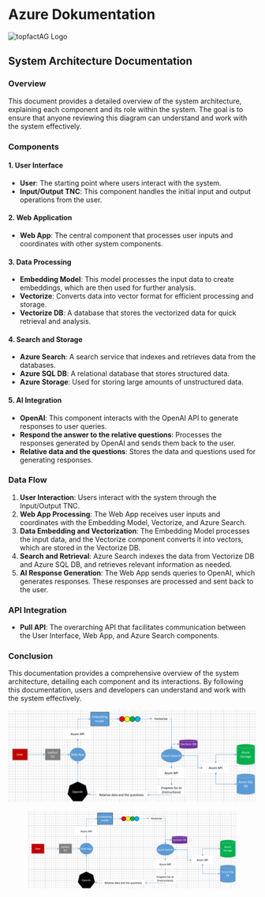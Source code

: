 # Azure Dokumentation

![topfactAG Logo](https://topfact.de/files/topfact/logo/logo-neu.png)

## System Architecture Documentation

### Overview

This document provides a detailed overview of the system architecture, explaining each component and its role within the system. The goal is to ensure that anyone reviewing this diagram can understand and work with the system effectively.

### Components

#### 1. User Interface

* **User**: The starting point where users interact with the system.
* **Input/Output TNC**: This component handles the initial input and output operations from the user.

#### 2. Web Application

* **Web App**: The central component that processes user inputs and coordinates with other system components.

#### 3. Data Processing

* **Embedding Model**: This model processes the input data to create embeddings, which are then used for further analysis.
* **Vectorize**: Converts data into vector format for efficient processing and storage.
* **Vectorize DB**: A database that stores the vectorized data for quick retrieval and analysis.

#### 4. Search and Storage

* **Azure Search**: A search service that indexes and retrieves data from the databases.
* **Azure SQL DB**: A relational database that stores structured data.
* **Azure Storage**: Used for storing large amounts of unstructured data.

#### 5. AI Integration

* **OpenAI**: This component interacts with the OpenAI API to generate responses to user queries.
* **Respond the answer to the relative questions**: Processes the responses generated by OpenAI and sends them back to the user.
* **Relative data and the questions**: Stores the data and questions used for generating responses.

### Data Flow

1. **User Interaction**: Users interact with the system through the Input/Output TNC.
2. **Web App Processing**: The Web App receives user inputs and coordinates with the Embedding Model, Vectorize, and Azure Search.
3. **Data Embedding and Vectorization**: The Embedding Model processes the input data, and the Vectorize component converts it into vectors, which are stored in the Vectorize DB.
4. **Search and Retrieval**: Azure Search indexes the data from Vectorize DB and Azure SQL DB, and retrieves relevant information as needed.
5. **AI Response Generation**: The Web App sends queries to OpenAI, which generates responses. These responses are processed and sent back to the user.

### API Integration

* **Pull API**: The overarching API that facilitates communication between the User Interface, Web App, and Azure Search components.

### Conclusion

This documentation provides a comprehensive overview of the system architecture, detailing each component and its interactions. By following this documentation, users and developers can understand and work with the system effectively.

![Azure Diagram](https://github.com/patricschmidtf/topfact-AG-API-Test/blob/259dde6515abaa4e943309833934df0772fae0ad/Azure%20Dokumentation.md/AzureDiagram.png)

<figure><img src=".gitbook/assets/AzureDiagram.png" alt=""><figcaption></figcaption></figure>
